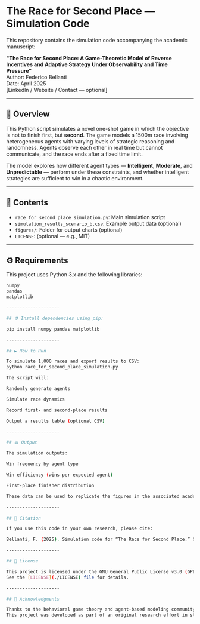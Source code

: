 # The Race for Second Place — Simulation Code

This repository contains the simulation code accompanying the academic manuscript:

**"The Race for Second Place: A Game-Theoretic Model of Reverse Incentives and Adaptive Strategy Under Observability and Time Pressure"**  
Author: Federico Bellanti  
Date: April 2025  
[LinkedIn / Website / Contact — optional]

--------------------

## 📘 Overview

This Python script simulates a novel one-shot game in which the objective is not to finish first, but **second**. The game models a 1500m race involving heterogeneous agents with varying levels of strategic reasoning and randomness. Agents observe each other in real time but cannot communicate, and the race ends after a fixed time limit.

The model explores how different agent types — **Intelligent**, **Moderate**, and **Unpredictable** — perform under these constraints, and whether intelligent strategies are sufficient to win in a chaotic environment.

--------------------

## 📂 Contents

- `race_for_second_place_simulation.py`: Main simulation script
- `simulation_results_scenario_b.csv`: Example output data (optional)
- `figures/`: Folder for output charts (optional)
- `LICENSE`: (optional — e.g., MIT)

--------------------

## ⚙️ Requirements

This project uses Python 3.x and the following libraries:

```bash
numpy
pandas
matplotlib

--------------------

## ⚙️ Install dependencies using pip:

pip install numpy pandas matplotlib

--------------------

## ▶️ How to Run

To simulate 1,000 races and export results to CSV:
python race_for_second_place_simulation.py

The script will:

Randomly generate agents

Simulate race dynamics

Record first- and second-place results

Output a results table (optional CSV)

--------------------

## 📊 Output

The simulation outputs:

Win frequency by agent type

Win efficiency (wins per expected agent)

First-place finisher distribution

These data can be used to replicate the figures in the associated academic paper.

--------------------

## 📖 Citation

If you use this code in your own research, please cite:

Bellanti, F. (2025). Simulation code for “The Race for Second Place.” GitHub repository: https://github.com/federicobellanti/SecondPlace

--------------------

## 📄 License

This project is licensed under the GNU General Public License v3.0 (GPL-3.0).  
See the [LICENSE](./LICENSE) file for details.

--------------------

## 🧠 Acknowledgments

Thanks to the behavioral game theory and agent-based modeling community for foundational concepts. 
This project was developed as part of an original research effort in strategic coordination under reverse incentives.
